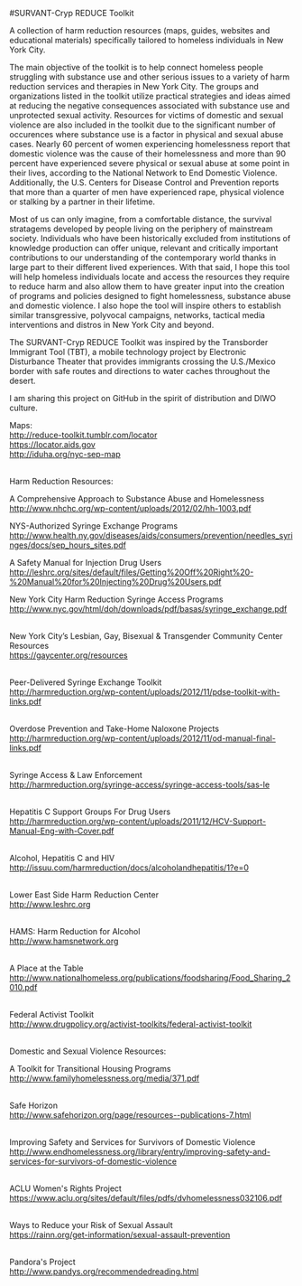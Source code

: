 #SURVANT-Cryp REDUCE Toolkit

A collection of harm reduction resources (maps, guides, websites and educational materials) specifically tailored to homeless individuals in New York City.<br>

The main objective of the toolkit is to help connect homeless people struggling with substance use and other serious issues to a variety of harm reduction services and therapies in New York City. The groups and organizations listed in the toolkit utilize practical strategies and ideas aimed at reducing the negative consequences associated with substance use and unprotected sexual activity. Resources for victims of domestic and sexual violence are also included in the toolkit due to the significant number of occurences where substance use is a factor in physical and sexual abuse cases. Nearly 60 percent of women experiencing homelessness report that domestic violence was the cause of their homelessness and more than 90 percent have experienced severe physical or sexual abuse at some point in their lives, according to the National Network to End Domestic Violence. Additionally, the U.S. Centers for Disease Control and Prevention reports that more than a quarter of men have experienced rape, physical violence or stalking by a partner in their lifetime.<br>

Most of us can only imagine, from a comfortable distance, the survival stratagems developed by people living on the periphery of mainstream society. Individuals who have been historically excluded from institutions of knowledge production can offer unique, relevant and critically important contributions to our understanding of the contemporary world thanks in large part to their different lived experiences. With that said, I hope this tool will help homeless individuals locate and access the resources they require to reduce harm and also allow them to have greater input into the creation of programs and policies designed to fight homelessness, substance abuse and domestic violence. I also hope the tool will inspire others to establish similar transgressive, polyvocal campaigns, networks, tactical media interventions and distros in New York City and beyond.<br>

The SURVANT-Cryp REDUCE Toolkit was inspired by the Transborder Immigrant Tool (TBT), a mobile technology project by Electronic Disturbance Theater that provides immigrants crossing the U.S./Mexico border with safe routes and directions to water caches throughout the desert.<br>

I am sharing this project on GitHub in the spirit of distribution and DIWO culture.<br>

Maps:<br>
http://reduce-toolkit.tumblr.com/locator<br>
https://locator.aids.gov<br>
http://iduha.org/nyc-sep-map<br><br>

Harm Reduction Resources:<br>

A Comprehensive Approach to Substance Abuse and Homelessness<br>
http://www.nhchc.org/wp-content/uploads/2012/02/hh-1003.pdf<br>

NYS-Authorized Syringe Exchange Programs<br>
http://www.health.ny.gov/diseases/aids/consumers/prevention/needles_syringes/docs/sep_hours_sites.pdf<br>

A Safety Manual for Injection Drug Users<br>
http://leshrc.org/sites/default/files/Getting%20Off%20Right%20-%20Manual%20for%20Injecting%20Drug%20Users.pdf<br>

New York City Harm Reduction Syringe Access Programs<br>
http://www.nyc.gov/html/doh/downloads/pdf/basas/syringe_exchange.pdf<br><br>

New York City’s Lesbian, Gay, Bisexual & Transgender Community Center Resources<br>
https://gaycenter.org/resources<br><br>

Peer-Delivered Syringe Exchange Toolkit<br>
http://harmreduction.org/wp-content/uploads/2012/11/pdse-toolkit-with-links.pdf<br><br>

Overdose Prevention and Take-Home Naloxone Projects<br>
http://harmreduction.org/wp-content/uploads/2012/11/od-manual-final-links.pdf<br><br>

Syringe Access & Law Enforcement<br>
http://harmreduction.org/syringe-access/syringe-access-tools/sas-le<br><br>

Hepatitis C Support Groups For Drug Users<br>
http://harmreduction.org/wp-content/uploads/2011/12/HCV-Support-Manual-Eng-with-Cover.pdf<br><br>

Alcohol, Hepatitis C and HIV<br>
http://issuu.com/harmreduction/docs/alcoholandhepatitis/1?e=0<br><br>

Lower East Side Harm Reduction Center<br>
http://www.leshrc.org<br><br>

HAMS: Harm Reduction for Alcohol<br>
http://www.hamsnetwork.org<br><br>

A Place at the Table<br>
http://www.nationalhomeless.org/publications/foodsharing/Food_Sharing_2010.pdf<br><br>

Federal Activist Toolkit<br>
http://www.drugpolicy.org/activist-toolkits/federal-activist-toolkit<br><br>

Domestic and Sexual Violence Resources:<br>

A Toolkit for Transitional Housing Programs<br>
http://www.familyhomelessness.org/media/371.pdf<br><br>

Safe Horizon<br>
http://www.safehorizon.org/page/resources--publications-7.html<br><br>

Improving Safety and Services for Survivors of Domestic Violence<br>
http://www.endhomelessness.org/library/entry/improving-safety-and-services-for-survivors-of-domestic-violence<br><br>

ACLU Women's Rights Project<br>
https://www.aclu.org/sites/default/files/pdfs/dvhomelessness032106.pdf<br><br>

Ways to Reduce your Risk of Sexual Assault<br>
https://rainn.org/get-information/sexual-assault-prevention<br><br>

Pandora's Project<br>
http://www.pandys.org/recommendedreading.html<br><br>
















